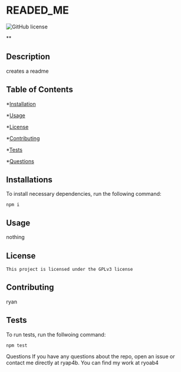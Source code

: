 # READED_ME
![GitHub license](https://img.shields.io/badge/License-GPLv3-blue.svg)

**
## Description
creates a readme


## Table of Contents
*[Installation](#installation)

*[Usage](#usage)

*[License](#license)

*[Contributing](#contributing)

*[Tests](#tests)

*[Questions](#questions)


## Installations 

To install necessary dependencies, run the following command:

```
npm i
```


## Usage
nothing


## License
    
    This project is licensed under the GPLv3 license


## Contributing
ryan


## Tests
To run tests, run the follwoing command:
```
npm test
```

Questions
If you have any questions about the repo, open an issue or contact me directly at ryap4b.  You can find my work at ryoab4


